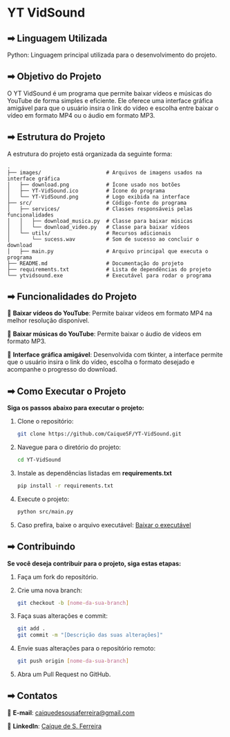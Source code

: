 # YT VidSound

## ➡ Linguagem Utilizada

Python: Linguagem principal utilizada para o desenvolvimento do projeto.

## ➡ Objetivo do Projeto

O YT VidSound é um programa que permite baixar vídeos e músicas do YouTube de forma simples e eficiente. Ele oferece uma interface gráfica amigável para que o usuário insira o link do vídeo e escolha entre baixar o vídeo em formato MP4 ou o áudio em formato MP3.

## ➡ Estrutura do Projeto

A estrutura do projeto está organizada da seguinte forma:

```
.
├── images/                     # Arquivos de imagens usados na interface gráfica
│   ├── download.png            # Ícone usado nos botões
│   ├── YT-VidSound.ico         # Ícone do programa
│   └── YT-VidSound.png         # Logo exibida na interface
├── src/                        # Código-fonte do programa
│   ├── services/               # Classes responsáveis pelas funcionalidades
│   │   ├── download_musica.py  # Classe para baixar músicas
│   │   └── download_video.py   # Classe para baixar vídeos
│   └── utils/                  # Recursos adicionais
│       └── sucess.wav          # Som de sucesso ao concluir o download
│   ├── main.py                 # Arquivo principal que executa o programa
├── README.md                   # Documentação do projeto
├── requirements.txt            # Lista de dependências do projeto
└── ytvidsound.exe              # Executável para rodar o programa
```

## ➡ Funcionalidades do Projeto

🔹 **Baixar vídeos do YouTube**: Permite baixar vídeos em formato MP4 na melhor resolução disponível.

🔹 **Baixar músicas do YouTube**: Permite baixar o áudio de vídeos em formato MP3.

🔹 **Interface gráfica amigável**: Desenvolvida com tkinter, a interface permite que o usuário insira o link do vídeo, escolha o formato desejado e acompanhe o progresso do download.

## ➡ Como Executar o Projeto

**Siga os passos abaixo para executar o projeto:**

1. Clone o repositório:

    ```bash
    git clone https://github.com/CaiqueSF/YT-VidSound.git
    ```

2. Navegue para o diretório do projeto:

    ```bash
    cd YT-VidSound
    ```

3. Instale as dependências listadas em **requirements.txt**

    ```bash
    pip install -r requirements.txt
    ```

4. Execute o projeto:

    ```bash
    python src/main.py
    ```

5. Caso prefira, baixe o arquivo executável: [Baixar o executável](ytvidsound.exe)

## ➡ Contribuindo

**Se você deseja contribuir para o projeto, siga estas etapas:**

1. Faça um fork do repositório.

2. Crie uma nova branch:

    ```bash
    git checkout -b [nome-da-sua-branch]
    ```

3. Faça suas alterações e commit:

    ```bash
    git add .
    git commit -m "[Descrição das suas alterações]"
    ```

4. Envie suas alterações para o repositório remoto:

    ```bash
    git push origin [nome-da-sua-branch]
    ```

5. Abra um Pull Request no GitHub.

## ➡ Contatos

🔹 **E-mail**: caiquedesousaferreira@gmail.com

🔹 **LinkedIn**: [Caíque de S. Ferreira](https://www.linkedin.com/in/ca%C3%ADque-de-s-ferreira-48105b18b/)
